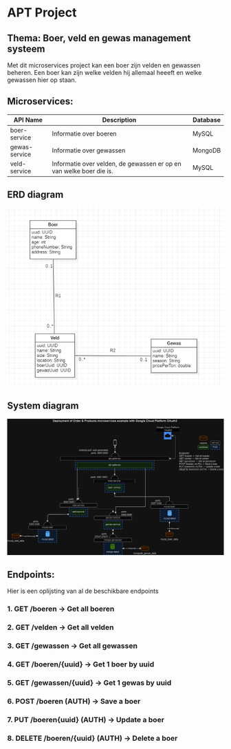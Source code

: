 # APT Project

## Thema: Boer, veld en gewas management systeem

Met dit microservices project kan een boer zijn velden en gewassen beheren.
Een boer kan zijn welke velden hij allemaal heeeft en welke gewassen hier op staan.

## Microservices:

| API Name      | Description                                                         | Database |
|---------------|---------------------------------------------------------------------|----------|
| boer-service  | Informatie over boeren                                              | MySQL    |
| gewas-service | Informatie over gewassen                                            | MongoDB  |
| veld-service  | Informatie over velden, de gewassen er op en van welke boer die is. | MySQL    |

## ERD diagram

![ERD Diagram](./erd.png)

## System diagram

![System diagram](./SystemDiagram.png)

## Endpoints:

Hier is een oplijsting van al de beschikbare endpoints

### 1. GET /boeren -> Get all boeren
### 2. GET /velden -> Get all velden
### 3. GET /gewassen -> Get all gewassen
### 4. GET /boeren/{uuid} -> Get 1 boer by uuid
### 5. GET /gewassen/{uuid} -> Get 1 gewas by uuid
### 6. POST /boeren (AUTH) -> Save a boer
### 7. PUT /boeren{uuid} (AUTH) -> Update a boer
### 8. DELETE /boeren/{uuid} (AUTH) -> Delete a boer
